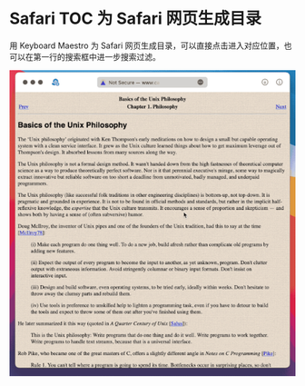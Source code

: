 # Safari TOC 为 Safari 网页生成目录

用 Keyboard Maestro 为 Safari 网页生成目录，可以直接点击进入对应位置，也可以在第一行的搜索框中进一步搜索过滤。

![title](img.gif)
